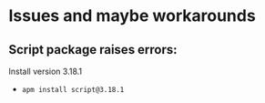 # Issues and maybe workarounds

## Script package raises errors:
Install version 3.18.1
- `apm install script@3.18.1`